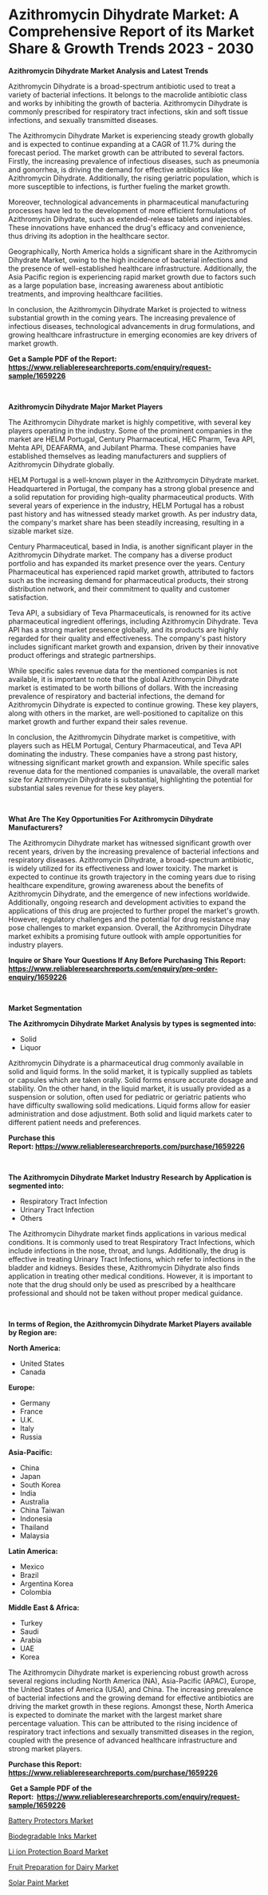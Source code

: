 <p><h1>Azithromycin Dihydrate Market: A Comprehensive Report of its Market Share & Growth Trends 2023 - 2030</h1></p><p><strong>Azithromycin Dihydrate Market Analysis and Latest Trends</strong></p>
<p><p>Azithromycin Dihydrate is a broad-spectrum antibiotic used to treat a variety of bacterial infections. It belongs to the macrolide antibiotic class and works by inhibiting the growth of bacteria. Azithromycin Dihydrate is commonly prescribed for respiratory tract infections, skin and soft tissue infections, and sexually transmitted diseases.</p><p>The Azithromycin Dihydrate Market is experiencing steady growth globally and is expected to continue expanding at a CAGR of 11.7% during the forecast period. The market growth can be attributed to several factors. Firstly, the increasing prevalence of infectious diseases, such as pneumonia and gonorrhea, is driving the demand for effective antibiotics like Azithromycin Dihydrate. Additionally, the rising geriatric population, which is more susceptible to infections, is further fueling the market growth.</p><p>Moreover, technological advancements in pharmaceutical manufacturing processes have led to the development of more efficient formulations of Azithromycin Dihydrate, such as extended-release tablets and injectables. These innovations have enhanced the drug's efficacy and convenience, thus driving its adoption in the healthcare sector.</p><p>Geographically, North America holds a significant share in the Azithromycin Dihydrate Market, owing to the high incidence of bacterial infections and the presence of well-established healthcare infrastructure. Additionally, the Asia Pacific region is experiencing rapid market growth due to factors such as a large population base, increasing awareness about antibiotic treatments, and improving healthcare facilities.</p><p>In conclusion, the Azithromycin Dihydrate Market is projected to witness substantial growth in the coming years. The increasing prevalence of infectious diseases, technological advancements in drug formulations, and growing healthcare infrastructure in emerging economies are key drivers of market growth.</p></p>
<p><strong>Get a Sample PDF of the Report:&nbsp; <a href="https://www.reliableresearchreports.com/enquiry/request-sample/1659226">https://www.reliableresearchreports.com/enquiry/request-sample/1659226</a></strong></p>
<p>&nbsp;</p>
<p><strong>Azithromycin Dihydrate Major Market Players</strong></p>
<p><p>The Azithromycin Dihydrate market is highly competitive, with several key players operating in the industry. Some of the prominent companies in the market are HELM Portugal, Century Pharmaceutical, HEC Pharm, Teva API, Mehta API, DEAFARMA, and Jubilant Pharma. These companies have established themselves as leading manufacturers and suppliers of Azithromycin Dihydrate globally.</p><p>HELM Portugal is a well-known player in the Azithromycin Dihydrate market. Headquartered in Portugal, the company has a strong global presence and a solid reputation for providing high-quality pharmaceutical products. With several years of experience in the industry, HELM Portugal has a robust past history and has witnessed steady market growth. As per industry data, the company's market share has been steadily increasing, resulting in a sizable market size.</p><p>Century Pharmaceutical, based in India, is another significant player in the Azithromycin Dihydrate market. The company has a diverse product portfolio and has expanded its market presence over the years. Century Pharmaceutical has experienced rapid market growth, attributed to factors such as the increasing demand for pharmaceutical products, their strong distribution network, and their commitment to quality and customer satisfaction.</p><p>Teva API, a subsidiary of Teva Pharmaceuticals, is renowned for its active pharmaceutical ingredient offerings, including Azithromycin Dihydrate. Teva API has a strong market presence globally, and its products are highly regarded for their quality and effectiveness. The company's past history includes significant market growth and expansion, driven by their innovative product offerings and strategic partnerships.</p><p>While specific sales revenue data for the mentioned companies is not available, it is important to note that the global Azithromycin Dihydrate market is estimated to be worth billions of dollars. With the increasing prevalence of respiratory and bacterial infections, the demand for Azithromycin Dihydrate is expected to continue growing. These key players, along with others in the market, are well-positioned to capitalize on this market growth and further expand their sales revenue.</p><p>In conclusion, the Azithromycin Dihydrate market is competitive, with players such as HELM Portugal, Century Pharmaceutical, and Teva API dominating the industry. These companies have a strong past history, witnessing significant market growth and expansion. While specific sales revenue data for the mentioned companies is unavailable, the overall market size for Azithromycin Dihydrate is substantial, highlighting the potential for substantial sales revenue for these key players.</p></p>
<p>&nbsp;</p>
<p><strong>What Are The Key Opportunities For Azithromycin Dihydrate Manufacturers?</strong></p>
<p><p>The Azithromycin Dihydrate market has witnessed significant growth over recent years, driven by the increasing prevalence of bacterial infections and respiratory diseases. Azithromycin Dihydrate, a broad-spectrum antibiotic, is widely utilized for its effectiveness and lower toxicity. The market is expected to continue its growth trajectory in the coming years due to rising healthcare expenditure, growing awareness about the benefits of Azithromycin Dihydrate, and the emergence of new infections worldwide. Additionally, ongoing research and development activities to expand the applications of this drug are projected to further propel the market's growth. However, regulatory challenges and the potential for drug resistance may pose challenges to market expansion. Overall, the Azithromycin Dihydrate market exhibits a promising future outlook with ample opportunities for industry players.</p></p>
<p><strong>Inquire or Share Your Questions If Any Before Purchasing This Report: <a href="https://www.reliableresearchreports.com/enquiry/pre-order-enquiry/1659226">https://www.reliableresearchreports.com/enquiry/pre-order-enquiry/1659226</a></strong></p>
<p>&nbsp;</p>
<p><strong>Market Segmentation</strong></p>
<p><strong>The Azithromycin Dihydrate Market Analysis by types is segmented into:</strong></p>
<p><ul><li>Solid</li><li>Liquor</li></ul></p>
<p><p>Azithromycin Dihydrate is a pharmaceutical drug commonly available in solid and liquid forms. In the solid market, it is typically supplied as tablets or capsules which are taken orally. Solid forms ensure accurate dosage and stability. On the other hand, in the liquid market, it is usually provided as a suspension or solution, often used for pediatric or geriatric patients who have difficulty swallowing solid medications. Liquid forms allow for easier administration and dose adjustment. Both solid and liquid markets cater to different patient needs and preferences.</p></p>
<p><strong>Purchase this Report:&nbsp;<a href="https://www.reliableresearchreports.com/purchase/1659226">https://www.reliableresearchreports.com/purchase/1659226</a></strong></p>
<p>&nbsp;</p>
<p><strong>The Azithromycin Dihydrate Market Industry Research by Application is segmented into:</strong></p>
<p><ul><li>Respiratory Tract Infection</li><li>Urinary Tract Infection</li><li>Others</li></ul></p>
<p><p>The Azithromycin Dihydrate market finds applications in various medical conditions. It is commonly used to treat Respiratory Tract Infections, which include infections in the nose, throat, and lungs. Additionally, the drug is effective in treating Urinary Tract Infections, which refer to infections in the bladder and kidneys. Besides these, Azithromycin Dihydrate also finds application in treating other medical conditions. However, it is important to note that the drug should only be used as prescribed by a healthcare professional and should not be taken without proper medical guidance.</p></p>
<p>&nbsp;</p>
<p><strong>In terms of Region, the Azithromycin Dihydrate Market Players available by Region are:</strong></p>
<p>
    <p> <strong> North America: </strong>
        <ul>
            <li>United States</li>
            <li>Canada</li>
        </ul>
        </p> 
    <p> <strong> Europe: </strong>
        <ul>
            <li>Germany</li>
            <li>France</li>
            <li>U.K.</li>
            <li>Italy</li>
            <li>Russia</li>
        </ul>
        </p> 
    <p> <strong> Asia-Pacific: </strong>
        <ul>
            <li>China</li>
            <li>Japan</li>
            <li>South Korea</li>
            <li>India</li>
            <li>Australia</li>
            <li>China Taiwan</li>
            <li>Indonesia</li>
            <li>Thailand</li>
            <li>Malaysia</li>
        </ul>
        </p> 
    <p> <strong> Latin America: </strong>
        <ul>
            <li>Mexico</li>
            <li>Brazil</li>
            <li>Argentina Korea</li>
            <li>Colombia</li>
        </ul>
        </p> 
    <p> <strong> Middle East & Africa: </strong>
        <ul>
            <li>Turkey</li>
            <li>Saudi</li>
            <li>Arabia</li>
            <li>UAE</li>
            <li>Korea</li>
        </ul>
    </p>
    </p>
<p><p>The Azithromycin Dihydrate market is experiencing robust growth across several regions including North America (NA), Asia-Pacific (APAC), Europe, the United States of America (USA), and China. The increasing prevalence of bacterial infections and the growing demand for effective antibiotics are driving the market growth in these regions. Amongst these, North America is expected to dominate the market with the largest market share percentage valuation. This can be attributed to the rising incidence of respiratory tract infections and sexually transmitted diseases in the region, coupled with the presence of advanced healthcare infrastructure and strong market players.</p></p>
<p><strong>Purchase this Report: <a href="https://www.reliableresearchreports.com/purchase/1659226">https://www.reliableresearchreports.com/purchase/1659226</a></strong></p>
<p>&nbsp;<strong>Get a Sample PDF of the Report:&nbsp;&nbsp;<a href="https://www.reliableresearchreports.com/enquiry/request-sample/1659226">https://www.reliableresearchreports.com/enquiry/request-sample/1659226</a></strong></p>
<p><strong></strong></p>
<p><p><a href="https://medium.com/@zoeyleannon2023/battery-protectors-market-the-key-to-successful-business-strategy-forecast-till-2030-355d131eed55">Battery Protectors Market</a></p><p><a href="https://github.com/jonneygiverf/Market-Research-Report-List-1/blob/main/biodegradable-inks-market.md">Biodegradable Inks Market</a></p><p><a href="https://medium.com/@myrticecole/li-ion-protection-board-market-outlook-industry-overview-and-forecast-2023-to-2030-1e9b907c53c3">Li ion Protection Board Market</a></p><p><a href="https://medium.com/@adibooy632501/fruit-preparation-for-dairy-market-insight-market-trends-growth-forecasted-from-2023-to-2030-2f340884f5d0">Fruit Preparation for Dairy Market</a></p><p><a href="https://github.com/dziulagalemab/Market-Research-Report-List-1/blob/main/solar-paint-market.md">Solar Paint Market</a></p></p>